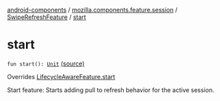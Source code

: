 [android-components](../../index.md) / [mozilla.components.feature.session](../index.md) / [SwipeRefreshFeature](index.md) / [start](./start.md)

# start

`fun start(): `[`Unit`](https://kotlinlang.org/api/latest/jvm/stdlib/kotlin/-unit/index.html) [(source)](https://github.com/mozilla-mobile/android-components/blob/master/components/feature/session/src/main/java/mozilla/components/feature/session/SwipeRefreshFeature.kt#L43)

Overrides [LifecycleAwareFeature.start](../../mozilla.components.support.base.feature/-lifecycle-aware-feature/start.md)

Start feature: Starts adding pull to refresh behavior for the active session.

